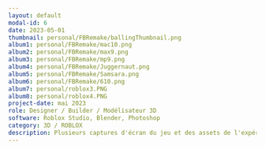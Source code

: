 ```yaml
---
layout: default
modal-id: 6
date: 2023-05-01
thumbnail: personal/FBRemake/ballingThumbnail.png
album1: personal/FBRemake/mac10.png
album2: personal/FBRemake/max9.png
album3: personal/FBRemake/mp9.png
album4: personal/FBRemake/Juggernaut.png
album5: personal/FBRemake/Samsara.png
album6: personal/FBRemake/610.png
album7: personal/roblox3.PNG
album8: personal/roblox4.PNG
project-date: mai 2023
role: Designer / Builder / Modélisateur 3D
software: Roblox Studio, Blender, Photoshop
category: 3D / ROBLOX
description: Plusieurs captures d'écran du jeu et des assets de l'expérience "SCP; Facility Breach" sur ROBLOX. Dans le groupe de développeurs, j'ai le rôle de modélisateur 3D et animateur.
---
```

